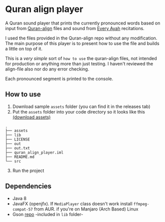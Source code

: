 # Quran align player
A Quran sound player that prints the currently pronounced words based on input from [Quran-align](https://github.com/cpfair/quran-align) files and sound from [Every Ayah](http://everyayah.com) recitations.

I used the files provided in the Quran-align repo without any modification. The main purpose of this player is to present how to use the file and builds a little on top of it.

This is a *very simple* sort of `how to use` the quran-align files, not intended for production or anything more than just testing. I haven't reviewed the align-file also nor do any error checking.

Each pronounced segment is printed to the console. 

## How to use
1) Download sample `assets` folder (you can find it in the releases tab)
2) Put the `assets` folder into your code directory so it looks like this [(download assets)](https://github.com/shakram02/Quran-align-player/releases/download/Assets/assets.zip) 
```
.
├── assets
├── lib
├── LICENSE
├── out
├── out.txt
├── quran_align_player.iml
├── README.md
└── src
```
3) Run the project

## Dependencies
- Java 8
- JavaFX (openjfx). If `MediaPlayer` class doesn't work install `ffmpeg-compat-57` from AUR. if you're on Manjaro (Arch Based) Linux
- Gson [repo](https://github.com/google/gson) -included in `lib` folder-
